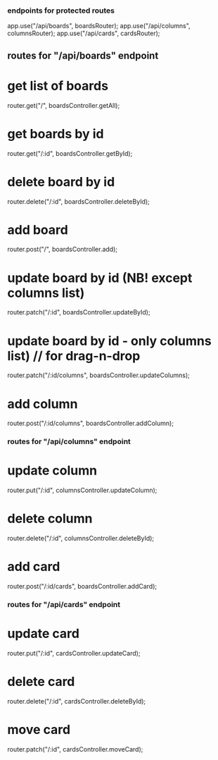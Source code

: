 ### endpoints for protected routes

app.use("/api/boards", boardsRouter);
app.use("/api/columns", columnsRouter);
app.use("/api/cards", cardsRouter);


## routes for "/api/boards" endpoint

# get list of boards
router.get("/", boardsController.getAll);

# get boards by id
router.get("/:id", boardsController.getById);

# delete board by id
router.delete("/:id", boardsController.deleteById);

# add board
router.post("/", boardsController.add);

# update board by id (NB! except columns list)
router.patch("/:id",	boardsController.updateById);

# update board by id - only columns list) // for drag-n-drop
router.patch("/:id/columns",	boardsController.updateColumns);

# add column
router.post("/:id/columns",	boardsController.addColumn);


### routes for "/api/columns" endpoint

# update column
router.put("/:id", columnsController.updateColumn);

# delete column
router.delete("/:id", columnsController.deleteById);

# add card
router.post("/:id/cards", boardsController.addCard);


### routes for "/api/cards" endpoint

#  update card
router.put("/:id", cardsController.updateCard);

# delete card
router.delete("/:id", cardsController.deleteById);

# move card
router.patch("/:id", cardsController.moveCard);
